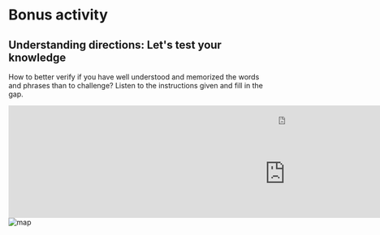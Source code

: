 <h1 class="center">Bonus activity</h1>

<h2>Understanding directions: Let's test your knowledge</h2>
<p>
How to better verify if you have well understood and memorized the words and phrases than to challenge? Listen to the instructions given and fill in the gap. 
</p> 

<iframe src="https://h5p.org/h5p/embed/690333" width="1090" height="48" frameborder="0" allowfullscreen="allowfullscreen"></iframe><script src="https://h5p.org/sites/all/modules/h5p/library/js/h5p-resizer.js" charset="UTF-8"></script>
<iframe src="https://h5p.org/h5p/embed/686606" width="1090" height="174" frameborder="0" allowfullscreen="allowfullscreen"></iframe><script src="https://h5p.org/sites/all/modules/h5p/library/js/h5p-resizer.js" charset="UTF-8"></script><br>

<img src="https://pbs.twimg.com/media/DJRVaS8XkAEo5yw.jpg" alt="map"> 




